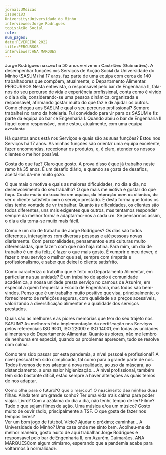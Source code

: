 ```yaml
---
jornal:UMdicas
issue:183
University:Universidade do Minho
interviewee:Jorge Rodrigues
topis:Ação Social
role:
num_pages:
date:FEVEREIRO 2022
title:PERCURSOS
interviewer:ANA MARQUES
---
```


Jorge Rodrigues nasceu há 50 anos e vive em Castelões (Guimarães). A desempenhar funções 
nos Serviços de Acção Social da Universidade do Minho (SASUM) há 17 anos, faz parte de uma 
equipa com cerca de 140 trabalhadores que compõem, atualmente, o Departamento Alimentar.
PERCURSOS
Nesta entrevista, o responsável pelo bar de 
Engenharia II, fala-nos do seu percurso de 
vida e experiência profissional, conta como 
é vivido o dia a dia, considerando-se uma 
pessoa dinâmica, organizada e responsável, 
afirmando gostar muito do que faz e de 
ajudar os outros. 
Como chegou aos SASUM e qual o seu 
percurso profissional? 
Sempre trabalhei no ramo da hotelaria. 
Fui convidado para vir para os SASUM e 
fiz parte da equipa do bar de Engenharia 
I. Quando abriu o bar de Engenharia II 
fiquei como responsável, onde estou, 
atualmente, com uma equipa excelente. 
 
Há quantos anos está nos Serviços e quais 
são as suas funções?
Estou nos Serviços há 17 anos. As 
minhas funções são orientar uma equipa 
excelente, fazer encomendas, rececionar 
os produtos, e, é claro, atender os nossos 
clientes o melhor possível.
 
Gosta do que faz?
Claro que gosto. A prova disso é que já 
trabalho neste ramo há 35 anos. É um 
desafio diário, e quando se gosta de 
desafios, aceitá-los dá-me muito gozo. 
 
O que mais o motiva e quais as 
maiores dificuldades, no dia a dia, no 
desenvolvimento do seu trabalho?
O que mais me motiva é gostar do 
que faço. Gosto muito do trabalho em 
equipa, da interação com os clientes, 
de ver o cliente satisfeito com o serviço 
prestado. É desta forma que todos os 
dias tenho vontade de vir trabalhar. 
Quanto às dificuldades, os clientes são 
todos diferentes, uns mais exigentes que 
outros, mas tentamos responder sempre 
da melhor forma e adaptarmo-nos a 
cada um. Se pensarmos assim, o dia a 
dia torna-se muito mais fácil. 
 
Como é um dia de trabalho de Jorge Rodrigues?
Os dias são todos diferentes, interagimos 
com diversas pessoas e até pessoas 
novas diariamente. Com personalidades, 
pensamentos e até culturas muito 
diferenciadas, que fazem com que não 
haja rotina. Para mim, um dia de trabalho 
é um dia feliz, é fazer o que mais gosto. 
É cumprir o meu dever, é fazer o meu 
serviço o melhor que sei, sempre com 
simpatia e profissionalismo, e saber que 
deixei o cliente satisfeito. 
 
Como caracteriza o trabalho que é 
feito no Departamento Alimentar, em 
particular na sua unidade?
É um trabalho de apoio à comunidade 
académica, a nossa unidade presta 
serviço no campus de Azurém, em 
especial a quem frequenta a Escola de 
Engenharia, mas todos são bem-vindos. 
Penso que é um trabalho muito positivo 
que visa, principalmente, o fornecimento 
de refeições seguras, com qualidade e 
a preços acessíveis, valorizando a 
diversificação alimentar e a qualidade dos serviços prestados.
 
Quais são as melhores e as piores 
memórias que tem do seu trajeto nos 
SASUM?
As melhores foi a implementação 
da certificação nos Serviços pelos 
referenciais ISO 9001, ISO 22000 e ISO 
14001, em todas as unidades alimentares 
do Departamento Alimentar. Quanto às 
piores, não me lembro de nenhuma em 
especial, quando os problemas aparecem, 
tudo se resolve com calma. 
 
Como tem sido passar por esta pandemia, 
a nível pessoal e profissional?
A nível pessoal tem sido complicado, tal 
como para a grande parte de nós. Todos 
tivemos de nos adaptar à nova realidade, 
ao uso da máscara, ao distanciamento, 
a uma maior higienização… A nível 
profissional, também tem sido bastante 
difícil, estão sempre a haver alterações 
às quais temos de nos adaptar. 
 
Como olha para o futuro?O que o marcou?
O nascimento das minhas duas filhas. 
Ainda tem um grande sonho?
Ter uma vida mais calma para poder 
viajar.
Livro?
Com a azáfama do dia a dia, não tenho 
tempo de ler!
Filme?
Tudo o que sejam filmes de ação. 
Uma música e/ou um músico?
Gosto muito de ouvir rádio, 
principalmente a TSF. 
O que gosta de fazer nos tempos livres?  
Ver um bom jogo de futebol. 
Vício?
Ajudar o próximo; caminhar…
A Universidade do Minho?
Uma casa onde me sinto bem. 
Acolheu-me da melhor maneira, gosto 
muito de aqui trabalhar.Jorge Rodrigues  é responsável pelo bar de Engenharia II, em Azurém, Guimarães. 
ANA MARQUESCom algum otimismo, esperando que 
a pandemia acabe para voltarmos à 
normalidade. 